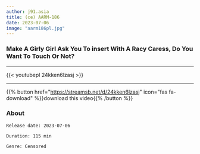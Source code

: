 ```yaml
---
author: j91.asia
title: (ce) AARM-186
date: 2023-07-06
image: "aarm186pl.jpg"
---
```


###  Make A Girly Girl Ask You To insert With A Racy Caress, Do You Want To Touch Or Not?
___

{{< youtubepl 24kken6lzasj >}}
___

{{% button href="https://streamsb.net/d/24kken6lzasj" icon="fas fa-download" %}}download this video{{% /button %}}
### About

`Release date: 2023-07-06`

`Duration: 115 min`

`Genre:	Censored`